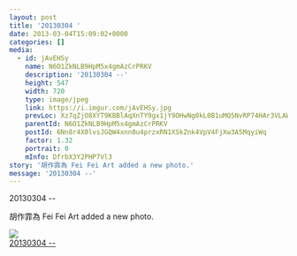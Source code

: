 ```yaml
---
layout: post
title: '20130304 ' 
date: 2013-03-04T15:09:02+0000 
categories: [] 
media:
  - id: jAvEHSy
    name: N6O1ZkNLB9HpM5x4gmAzCrPRKV
    description: '20130304 --'   
    height: 547
    width: 720
    type: image/jpeg
    link: https://i.imgur.com/jAvEHSy.jpg
    prevLoc: Xz7qZjO8XYT9KBBlAqXnTY9gx1jY9OHwNg0kL0B1uMQ5NvRP74HAr3VLAWAvILn2mlOQzyIRo7A4P193UjEx4PvAoQFKMR3nOK5MiAqgnz10KoiY9wQGnmDgHorBZDJPrwHg3vG5EpB5c4Pn24pK6lsqllN0Oj7rt79kBllq5xTZPlKjxzw9Tj3rQg8jnlCNyjKE27QncX9k6MzQqrul0Ojn6Rj7C5LkyyX3LWhWK1zRml4Xcv3
    parentId: N6O1ZkNLB9HpM5x4gmAzCrPRKV
    postId: 6Nn8r4X0lvsJGQW4xnn0u4przxRN1XSkZnk4VpV4FjXw3A5MqyiWq
    factor: 1.32
    portrait: 0
    mInfo: DfrbX3Y2PHP7Vl3
story: '胡作霏為 Fei Fei Art added a new photo.'  
message: '20130304 --'  
---
```


20130304 --
 
 
[//]: #story:
胡作霏為 Fei Fei Art added a new photo.


[//]: #media:  
<a href="https://i.imgur.com/jAvEHSy.jpg"><img class="postImage" src="https://i.imgur.com/jAvEHSyh.jpg" />  
20130304 --  
 </a>   

